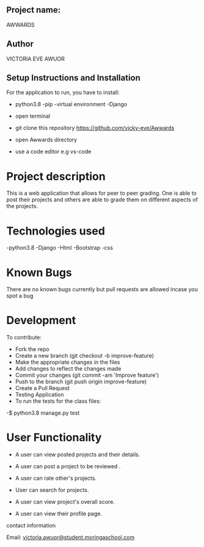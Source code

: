 ## Project name:
AWWARDS

## Author
VICTORIA EVE AWUOR

## Setup Instructions and Installation
For the application to run, you have to install:

* python3.8 -pip -virtual environment -Django

* open terminal
* git clone this repository https://github.com/vicky-eve/Awwards
* open Awwards directory
* use a code editor e.g vs-code

# Project description
This is a web application that allows for peer to peer grading. One is able to post their projects and others are able to grade them on different aspects of the projects.

# Technologies used
-python3.8 -Django -Html -Bootstrap -css

# Known Bugs
There are no known bugs currently but pull requests are allowed incase you spot a bug

# Development
To contribute:

* Fork the repo
* Create a new branch (git checkout -b improve-feature)
* Make the appropriate changes in the files
* Add changes to reflect the changes made
* Commit your changes (git commit -am 'Improve feature')
* Push to the branch (git push origin improve-feature)
* Create a Pull Request
* Testing Application
* To run the tests for the class files:

-$ python3.8 manage.py test

# User Functionality
* A user can view posted projects and their details.

* A user can post a project to be reviewed .

* A user can rate other's projects.

* User can search for projects.

* A user can view project's overall score.

* A user can view their profile page.

contact information


Email: victoria.awuor@student.moringaschool.com
